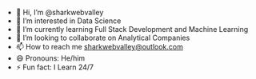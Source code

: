 - 👋 Hi, I’m @sharkwebvalley
- 👀 I’m interested in Data Science
- 🌱 I’m currently learning Full Stack Development and Machine Learning
- 💞️ I’m looking to collaborate on Analytical Companies
- 📫 How to reach me sharkwebvalley@outlook.com
- 😄 Pronouns: He/him
- ⚡ Fun fact: I Learn 24/7

<!---
sharkwebvalley/sharkwebvalley is a ✨ special ✨ repository because its `README.md` (this file) appears on your GitHub profile.
You can click the Preview link to take a look at your changes.
--->
